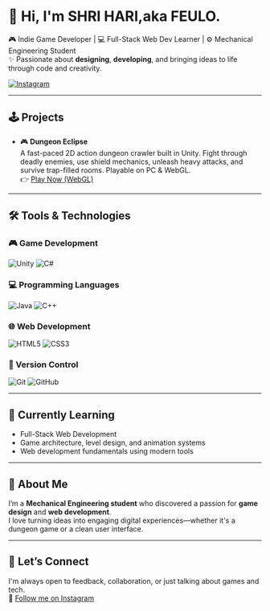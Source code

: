 # 👋 Hi, I'm SHRI HARI,aka FEULO. 

🎮 Indie Game Developer | 💻 Full-Stack Web Dev Learner | ⚙️ Mechanical Engineering Student  
✨ Passionate about **designing**, **developing**, and bringing ideas to life through code and creativity.

[![Instagram](https://img.shields.io/badge/@feulo_-E4405F?style=for-the-badge&logo=instagram&logoColor=white)](https://www.instagram.com/_feulo_)

---

## 🕹️ Projects

- 🎮 **Dungeon Eclipse**  
  A fast-paced 2D action dungeon crawler built in Unity. Fight through deadly enemies, use shield mechanics, unleash heavy attacks, and survive trap-filled rooms. Playable on PC & WebGL.  
  👉 [Play Now (WebGL)](https://feulo.itch.io/dungeon-eclipse)

---


## 🛠️ Tools & Technologies

### 🎮 Game Development  
![Unity](https://img.shields.io/badge/Unity-100000?style=for-the-badge&logo=unity&logoColor=white)
![C#](https://img.shields.io/badge/C%23-239120?style=for-the-badge&logo=c-sharp&logoColor=white)

### 💻 Programming Languages  
![Java](https://img.shields.io/badge/Java-ED8B00?style=for-the-badge&logo=openjdk&logoColor=white)
![C++](https://img.shields.io/badge/C++-00599C?style=for-the-badge&logo=cplusplus&logoColor=white)

### 🌐 Web Development  
![HTML5](https://img.shields.io/badge/HTML5-E34F26?style=for-the-badge&logo=html5&logoColor=white)
![CSS3](https://img.shields.io/badge/CSS3-1572B6?style=for-the-badge&logo=css3&logoColor=white)

### 🔧 Version Control  
![Git](https://img.shields.io/badge/Git-F05032?style=for-the-badge&logo=git&logoColor=white)
![GitHub](https://img.shields.io/badge/GitHub-100000?style=for-the-badge&logo=github&logoColor=white)


---

## 🚀 Currently Learning

- Full-Stack Web Development
- Game architecture, level design, and animation systems
- Web development fundamentals using modern tools

---

## 🎯 About Me

I’m a **Mechanical Engineering student** who discovered a passion for **game design** and **web development**.  
I love turning ideas into engaging digital experiences—whether it's a dungeon game or a clean user interface.

---

## 💬 Let’s Connect

I'm always open to feedback, collaboration, or just talking about games and tech.  
📸 [Follow me on Instagram](https://www.instagram.com/_feulo_)
